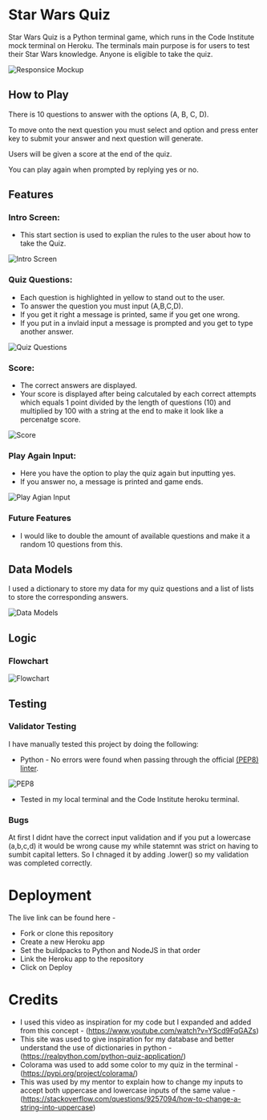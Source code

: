 # Star Wars Quiz

Star Wars Quiz is a Python terminal game, which runs in the Code Institute mock terminal on Heroku. The terminals main purpose is for users to test their Star Wars knowledge. Anyone is eligible to take the quiz. 

![Responsice Mockup](docs/)

## How to Play

There is 10 questions to answer with the options (A, B, C, D).

To move onto the next question you must select and option and press enter key to submit your answer and next question will generate.

Users will be given a score at the end of the quiz.

You can play again when prompted by replying yes or no.

## Features

### Intro Screen:

- This start section is used to explian the rules to the user about how to take the Quiz.

![Intro Screen](docs/Screenshot1.png) 

### Quiz Questions:

- Each question is highlighted in yellow to stand out to the user.
- To answer the question you must input (A,B,C,D).
- If you get it right a message is printed, same if you get one wrong.
- If you put in a invlaid input a message is prompted and you get to type another answer.

![Quiz Questions](docs/Screenshot2.png)

### Score:

- The correct answers are displayed.
- Your score is displayed after being calcutaled by each correct attempts which equals 1 point divided by the length of questions (10) and multiplied by 100 with a string at the end to make it look like a percenatge score. 

![Score](docs/Screenshot3.png)

### Play Again Input:

- Here you have the option to play the quiz again but inputting yes. 
- If you answer no, a message is printed and game ends. 

![Play Agian Input](docs/Screenshot4.png)

### Future Features

  - I would like to double the amount of available questions and make it a random 10 questions from this. 

## Data Models

I used a dictionary to store my data for my quiz questions and a list of lists to store the corresponding answers.

![Data Models](docs/Screenshot5.png)

## Logic

### Flowchart 

![Flowchart](docs/Screenshot7.png)

## Testing 

### Validator Testing

I have manually tested this project by doing the following:

- Python - No errors were found when passing through the official [(PEP8) linter](https://pep8ci.herokuapp.com/).

![PEP8](docs/Screenshot6.png)

- Tested in my local terminal and the Code Institute heroku terminal. 

### Bugs

At first I didnt have the correct input validation and if you put a lowercase (a,b,c,d) it would be wrong cause my while statemnt was strict on having to sumbit capital letters. So I chnaged it by adding .lower() so my validation was completed correctly. 

# Deployment 

The live link can be found here - 

- Fork or clone this repository 
- Create a new Heroku app
- Set the buildpacks to Python and NodeJS in that order
- Link the Heroku app to the repository 
- Click on Deploy 

# Credits 

- I used this video as inspiration for my code but I expanded and added from this concept - (https://www.youtube.com/watch?v=YScd9FqGAZs)
- This site was used to give inspiration for my database and better understand the use of dictionaries in python -  (https://realpython.com/python-quiz-application/)
- Colorama was used to add some color to my quiz in the terminal - (https://pypi.org/project/colorama/)
- This was used by my mentor to explain how to change my inputs to accept both uppercase and lowercase inputs of the same value - (https://stackoverflow.com/questions/9257094/how-to-change-a-string-into-uppercase)